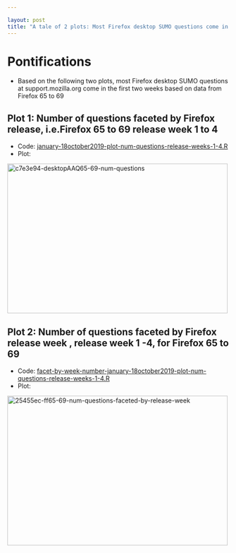 ```yaml
---

layout: post
title: "A tale of 2 plots: Most Firefox desktop SUMO questions come in the first two weeks based on data from Firefox 65 to 69"
---
```


# Pontifications

* Based on the following two plots,  most Firefox desktop SUMO questions at support.mozilla.org  come in the first two weeks based on data from Firefox 65 to 69

## Plot 1: Number of questions faceted by Firefox release, i.e.Firefox 65 to 69  release week 1 to 4

* Code: [january-18october2019-plot-num-questions-release-weeks-1-4.R](https://github.com/rtanglao/rt-4-week-release-cycle/blob/master/january-18october2019-plot-num-questions-release-weeks-1-4.R)
* Plot:

<a data-flickr-embed="true" data-header="true" data-footer="true" href="https://www.flickr.com/photos/roland/48930582641/in/dateposted-public/" title="c7e3e94-desktopAAQ65-69-num-questions"><img src="https://live.staticflickr.com/65535/48930582641_d1a532de47.jpg" width="500" height="339" alt="c7e3e94-desktopAAQ65-69-num-questions"></a><script async src="//embedr.flickr.com/assets/client-code.js" charset="utf-8"></script>

## Plot  2: Number of questions faceted by Firefox release week , release week 1 -4,  for Firefox 65 to 69

* Code: [facet-by-week-number-january-18october2019-plot-num-questions-release-weeks-1-4.R](https://github.com/rtanglao/rt-4-week-release-cycle/blob/master/facet-by-week-number-january-18october2019-plot-num-questions-release-weeks-1-4.R)
* Plot: 

<a data-flickr-embed="true" data-header="true" data-footer="true" href="https://www.flickr.com/photos/roland/48930767602/in/dateposted-public/" title="25455ec-ff65-69-num-questions-faceted-by-release-week"><img src="https://live.staticflickr.com/65535/48930767602_8c6013ae87.jpg" width="500" height="339" alt="25455ec-ff65-69-num-questions-faceted-by-release-week"></a><script async src="//embedr.flickr.com/assets/client-code.js" charset="utf-8"></script>